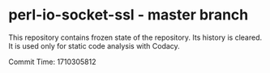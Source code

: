 # perl-io-socket-ssl - master branch

This repository contains frozen state of the repository.
Its history is cleared. It is used only for static code
analysis with Codacy.

Commit Time: 1710305812
